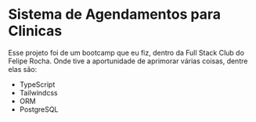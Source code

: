 # Sistema de Agendamentos para Clinicas

Esse projeto foi de um bootcamp que eu fiz, dentro da Full Stack Club do Felipe Rocha. Onde tive a aportunidade de aprimorar várias coisas, dentre elas são:

- TypeScript
- Tailwindcss
- ORM
- PostgreSQL

